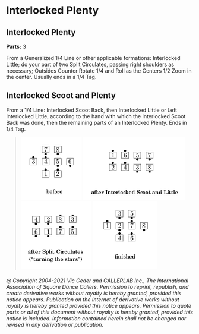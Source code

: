 
# Interlocked Plenty
## Interlocked Plenty
**Parts:** 3  

From a Generalized 1/4 Line or other applicable formations:
Interlocked Little; do your part of two Split Circulates, passing
right shoulders as necessary; Outsides Counter Rotate 1/4 and Roll as
the Centers 1/2 Zoom in the center. Usually ends in a 1/4 Tag.
## Interlocked Scoot and Plenty

From a 1/4 Line: Interlocked Scoot Back, then Interlocked
Little or Left Interlocked Little, according to the hand with which
the Interlocked Scoot Back was done, then the remaining parts of an
Interlocked Plenty. Ends in 1/4 Tag.

> 
> ![alt](interlocked_plenty-1.png)
> ![alt](interlocked_plenty-2.png)
> ![alt](interlocked_plenty-3.png)
> ![alt](interlocked_plenty-4.png)
> 

###### @ Copyright 2004-2021 Vic Ceder and CALLERLAB Inc., The International Association of Square Dance Callers. Permission to reprint, republish, and create derivative works without royalty is hereby granted, provided this notice appears. Publication on the Internet of derivative works without royalty is hereby granted provided this notice appears. Permission to quote parts or all of this document without royalty is hereby granted, provided this notice is included. Information contained herein shall not be changed nor revised in any derivation or publication.
